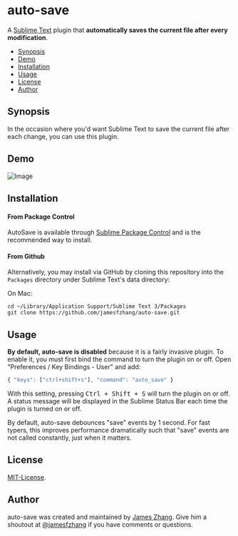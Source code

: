 auto-save
===============
A [Sublime Text](http://www.sublimetext.com/) plugin that **automatically saves the current file after every modification**.

- [Synopsis](#synopsis)
- [Demo](#demo)
- [Installation](#installation)
- [Usage](#usage)
- [License](#license)
- [Author](#author)

Synopsis
-------
In the occasion where you'd want Sublime Text to save the current file after
each change, you can use this plugin.

Demo
-------
![Image](https://github.com/jamesfzhang/auto-save/blob/master/demo.gif?raw=true)

Installation
-------
#### From Package Control
AutoSave is available through [Sublime Package Control](https://sublime.wbond.net/packages/auto-save)
and is the recommended way to install.

#### From Github
Alternatively, you may install via GitHub by cloning this repository into the `Packages`
directory under Sublime Text's data directory:

On Mac:

```
cd ~/Library/Application Support/Sublime Text 3/Packages
git clone https://github.com/jamesfzhang/auto-save.git
```

Usage
-------
**By default, auto-save is disabled** because it is a fairly invasive plugin.
To enable it, you must first bind the command to turn the plugin
on or off. Open "Preferences / Key Bindings - User" and add:

```js
{ "keys": ["ctrl+shift+s"], "command": "auto_save" }
```

With this setting, pressing <kbd>Ctrl + Shift + S</kbd> will turn the plugin
on or off. A status message will be displayed in the Sublime Status Bar each
time the plugin is turned on or off.

By default, auto-save debounces "save" events by 1 second. For fast typers, this improves
performance dramatically such that "save" events are not called constantly, just when it matters.

License
-------
[MIT-License](https://raw.github.com/jamesfzhang/auto-save/master/MIT-License).

Author
-------
auto-save was created and maintained by [James Zhang](http://jzhang.io).
Give him a shoutout at [@jamesfzhang](https://twitter.com/jamesfzhang)
if you have comments or questions.
